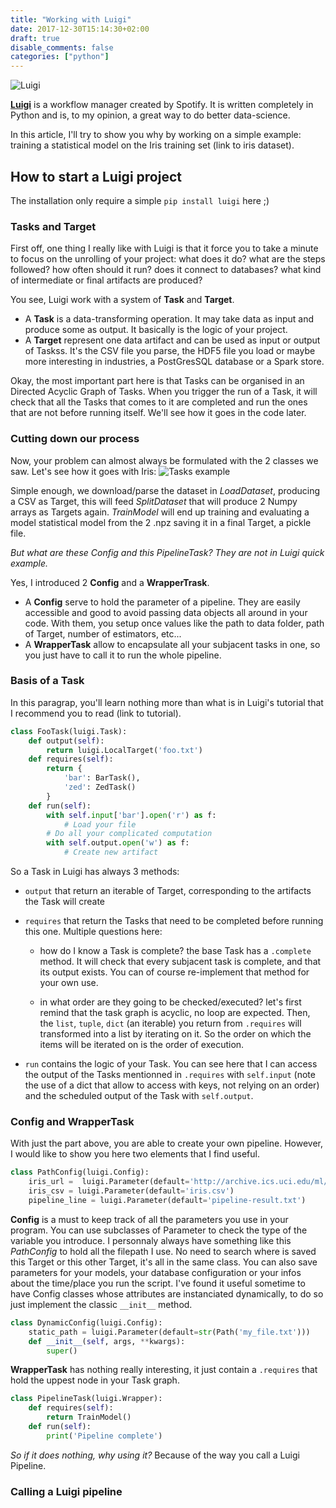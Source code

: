```yaml
---
title: "Working with Luigi"
date: 2017-12-30T15:14:30+02:00
draft: true
disable_comments: false
categories: ["python"]
---
```


![Luigi](https://luigi.readthedocs.io/en/stable/_static/luigi.png)

[//TODO]: <> (pass loaddataset task to externaltask)

[**Luigi**](https://github.com/spotify/luigi) is a workflow manager created by Spotify.
It is written completely in Python and is, to my opinion, a great way to do better data-science.

In this article, I'll try to show you why by working on a simple example:
training a statistical model on the Iris training set (link to iris dataset).

## How to start a Luigi project

The installation only require a simple `pip install luigi` here ;)

### Tasks and Target
First off, one thing I really like with Luigi is that it force you to take a minute
to focus on the unrolling of your project: what does it do? what are the steps followed?
how often should it run? does it connect to databases? what kind of intermediate or final
artifacts are produced?

You see, Luigi work with a system of **Task** and **Target**.

* A **Task** is a data-transforming operation.
    It may take data as input and produce some as output.
    It basically is the logic of your project.
* A **Target** represent one data artifact
    and can be used as input or output of Taskss.
    It's the CSV file you parse, the HDF5 file you load
    or maybe more interesting in industries,
    a PostGresSQL database or a Spark store.

Okay, the most important part here is that Tasks can be organised in an
Directed Acyclic Graph of Tasks.
When you trigger the run of a Task, it will check that all the Tasks
that comes to it are completed and run the ones that are not before running itself.
We'll see how it goes in the code later.

### Cutting down our process
Now, your problem can almost always be formulated with the 2 classes we saw.
Let's see how it goes with Iris:
![Tasks example](blog/04-luigi/tasks-target.png)

Simple enough, we download/parse the dataset in *LoadDataset*,
producing a CSV as Target,
this will feed *SplitDataset* that will produce 2 Numpy arrays
as Targets again.
*TrainModel* will end up training and evaluating a model statistical model
from the 2 .npz saving it in a final Target, a pickle file.

_But what are these Config and this PipelineTask? They are not in Luigi quick example._

Yes, I introduced 2 **Config** and a **WrapperTrask**.

* A **Config** serve to hold the parameter of a pipeline.
    They are easily accessible and good to avoid passing data objects all around in your code.
    With them, you setup once values like the path to data folder,
    path of Target, number of estimators, etc...
* A **WrapperTask** allow to encapsulate all your subjacent tasks in one,
    so you just have to call it to run the whole pipeline.

### Basis of a Task
In this paragrap, you'll learn nothing more than what is in Luigi's tutorial that
I recommend you to read (link to tutorial).

```python
class FooTask(luigi.Task):
    def output(self):
        return luigi.LocalTarget('foo.txt')
    def requires(self):
        return {
            'bar': BarTask(),
            'zed': ZedTask()
        }
    def run(self):
        with self.input['bar'].open('r') as f:
            # Load your file
        # Do all your complicated computation
        with self.output.open('w') as f:
            # Create new artifact
```
So a Task in Luigi has always 3 methods:

* `output` that return an iterable of Target,
    corresponding to the artifacts the Task will create

* `requires` that return the Tasks that need to be completed before running
    this one.
    Multiple questions here:

    * how do I know a Task is complete?
        the base Task has a `.complete` method.
        It will check that every subjacent task is complete, and that its output exists.
        You can of course re-implement that
        method for your own use.

    * in what order are they going to be checked/executed?
        let's first remind that the task graph is acyclic, no loop are expected.
        Then, the `list`, `tuple`, `dict` (an iterable) you return from `.requires` will transformed
        into a list by iterating on it.
        So the order on which the items will be iterated on is the order of execution.

* `run` contains the logic of your Task.
    You can see here that I can access the output of the Tasks
    mentionned in `.requires` with `self.input` (note the use of a dict that allow
    to access with keys, not relying on an order)
    and the scheduled output of the Task with `self.output`.

### Config and WrapperTask

With just the part above, you are able to create your own pipeline.
However, I would like to show you here two elements that I find useful.

```python
class PathConfig(luigi.Config):
    iris_url =  luigi.Parameter(default='http://archive.ics.uci.edu/ml/machine-learning-databases/iris/iris.data')
    iris_csv = luigi.Parameter(default='iris.csv')
    pipeline_line = luigi.Parameter(default='pipeline-result.txt')
```

**Config** is a must to keep track of all the parameters you use in your program.
You can use subclasses of Parameter to check the type of the variable you introduce.
I personnaly always have something like this _PathConfig_ to hold all the filepath I use.
No need to search where is saved this Target or this other Target, it's all in the same class.
You can also save parameters for your models, your database configuration or your
infos about the time/place you run the script.
I've found it useful sometime to have Config classes whose attributes are instanciated
dynamically, to do so just implement the classic `__init__` method.

[//TODO]: <> (finish this example)
```python
class DynamicConfig(luigi.Config):
    static_path = luigi.Parameter(default=str(Path('my_file.txt')))
    def __init__(self, args, **kwargs):
        super()
```

[//TODO]: <> (does this class of task block some execution)
**WrapperTask** has nothing really interesting, it just contain a `.requires`
that hold the uppest node in your Task graph.
```python
class PipelineTask(luigi.Wrapper):
    def requires(self):
        return TrainModel()
    def run(self):
        print('Pipeline complete')
```
_So if it does nothing, why using it?_
Because of the way you call a Luigi Pipeline.

### Calling a Luigi pipeline
